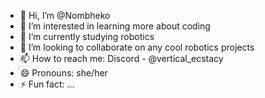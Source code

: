 - 👋 Hi, I’m @Nombheko
- 👀 I’m interested in learning more about coding
- 🌱 I’m currently studying robotics
- 💞️ I’m looking to collaborate on any cool robotics projects
- 📫 How to reach me: Discord - @vertical_ecstacy
- 😄 Pronouns: she/her
- ⚡ Fun fact: ...

<!---
Nombheko/Nombheko is a ✨ special ✨ repository because its `README.md` (this file) appears on your GitHub profile.
You can click the Preview link to take a look at your changes.
--->
